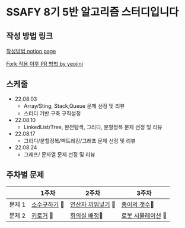 # SSAFY 8기 5반 알고리즘 스터디입니다
## 작성 방법 링크
[작성방법  notion page](https://dramatic-armchair-97f.notion.site/pull-request-fbde2b501e1e4c56a964a645d5eac483)

[Fork 적용 이후 PR 방법 by yeojinj](https://canary-capacity-362.notion.site/GitHub-a650790fae6b4f219b9ff0fc376088b9)
## 스케줄
* 22.08.03
    * Array/Sting, Stack,Queue 문제 선정 및 리뷰
    * 스터디 기반 구축 규칙설정
* 22.08.10
    * LinkedList/Tree, 완전탐색, 그리디, 분할정복 문제 선정 및 리뷰
* 22.08.17
    * 그리디/분할정복/벡트레킹/그래프 문제 선정 및 리뷰
* 22.08.24
    * 그래프/ 문자열 문제 선정 및 리뷰


## 주차별 문제 

|  | 1주차 | 2주차 | 3주차 |
| --- | --- | --- | --- |
| 문제 1 | [소수구하기](https://www.acmicpc.net/problem/1929) 🥈| [연산자 끼워넣기](https://www.acmicpc.net/problem/14888) 🥈| [종이의 갯수](https://www.acmicpc.net/problem/1780)🥈 |
| 문제 2 | [키로거](https://www.acmicpc.net/problem/5397) 🥈| [회의실 배정](https://www.acmicpc.net/problem/1931)🥈 | [로봇 시뮬레이션](https://www.acmicpc.net/problem/2174) 🥇|